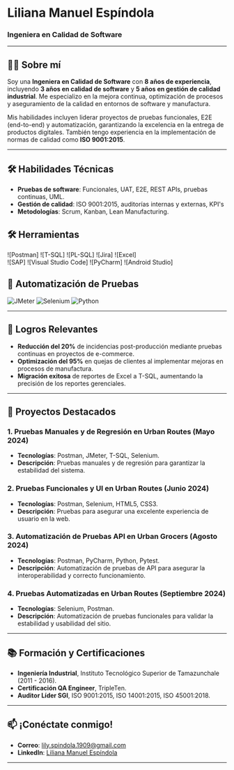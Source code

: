 # Liliana Manuel Espíndola
### Ingeniera en Calidad de Software

---

## 👩‍💻 Sobre mí

Soy una **Ingeniera en Calidad de Software** con **8 años de experiencia**, incluyendo **3 años en calidad de software** y **5 años en gestión de calidad industrial**. Me especializo en la mejora continua, optimización de procesos y aseguramiento de la calidad en entornos de software y manufactura. 

Mis habilidades incluyen liderar proyectos de pruebas funcionales, E2E (end-to-end) y automatización, garantizando la excelencia en la entrega de productos digitales. También tengo experiencia en la implementación de normas de calidad como **ISO 9001:2015**.

---

## 🛠️ Habilidades Técnicas

- **Pruebas de software**: Funcionales, UAT, E2E, REST APIs, pruebas continuas, UML.
- **Gestión de calidad**: ISO 9001:2015, auditorías internas y externas, KPI's
- **Metodologías**: Scrum, Kanban, Lean Manufacturing.

## 🛠️ Herramientas

![Postman]
![T-SQL]
![PL-SQL]
![Jira]
![Excel]  
![SAP]
![Visual Studio Code]
![PyCharm]
![Android Studio]



## 🔧 Automatización de Pruebas

![JMeter](images/jmeter-icon.png)
![Selenium](images/selenium-icon.png)
![Python](images/python-icon.png)

---

## 🌟 Logros Relevantes

- **Reducción del 20%** de incidencias post-producción mediante pruebas continuas en proyectos de e-commerce.
- **Optimización del 95%** en quejas de clientes al implementar mejoras en procesos de manufactura.
- **Migración exitosa** de reportes de Excel a T-SQL, aumentando la precisión de los reportes gerenciales.

---

## 📝 Proyectos Destacados

### 1. Pruebas Manuales y de Regresión en Urban Routes (Mayo 2024)
- **Tecnologías**: Postman, JMeter, T-SQL, Selenium.
- **Descripción**: Pruebas manuales y de regresión para garantizar la estabilidad del sistema.

### 2. Pruebas Funcionales y UI en Urban Routes (Junio 2024)
- **Tecnologías**: Postman, Selenium, HTML5, CSS3.
- **Descripción**: Pruebas para asegurar una excelente experiencia de usuario en la web.

### 3. Automatización de Pruebas API en Urban Grocers (Agosto 2024)
- **Tecnologías**: Postman, PyCharm, Python, Pytest.
- **Descripción**: Automatización de pruebas de API para asegurar la interoperabilidad y correcto funcionamiento.

### 4. Pruebas Automatizadas en Urban Routes (Septiembre 2024)
- **Tecnologías**: Selenium, Postman.
- **Descripción**: Automatización de pruebas funcionales para validar la estabilidad y usabilidad del sitio.

---

## 📚 Formación y Certificaciones

- **Ingeniería Industrial**, Instituto Tecnológico Superior de Tamazunchale (2011 - 2016).
- **Certificación QA Engineer**, TripleTen.
- **Auditor Líder SGI**, ISO 9001:2015, ISO 14001:2015, ISO 45001:2018.

---

## 📫 ¡Conéctate conmigo!

- **Correo**: [lily.spindola.1909@gmail.com](mailto:lily.spindola.1909@gmail.com)
- **LinkedIn**: [Liliana Manuel Espíndola](https://www.linkedin.com/in/liliana-manuel-esp%C3%ADndola-6572ba152?utm_source=share&utm_campaign=share_via&utm_content=profile&utm_medium=android_app)

---



<!---
Liliana1992920/Liliana1992920 is a ✨ special ✨ repository because its `README.md` (this file) appears on your GitHub profile.
You can click the Preview link to take a look at your changes.
--->
